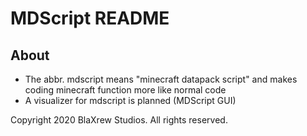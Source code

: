 # MDScript README
## About
- The abbr. mdscript means "minecraft datapack script" and makes coding minecraft function more like normal code
- A visualizer for mdscript is planned (MDScript GUI)

Copyright 2020 BlaXrew Studios. All rights reserved.
